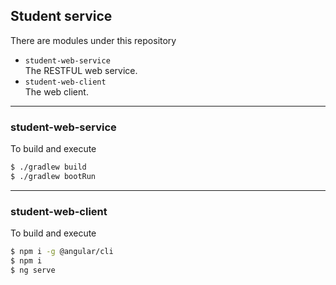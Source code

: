 ## Student service

There are modules under this repository
* `student-web-service`  
  The RESTFUL web service.
* `student-web-client`  
  The web client.

---

### student-web-service
To build and execute
``` bash
$ ./gradlew build
$ ./gradlew bootRun
```

---

### student-web-client
To build and execute
```bash
$ npm i -g @angular/cli
$ npm i
$ ng serve
```
